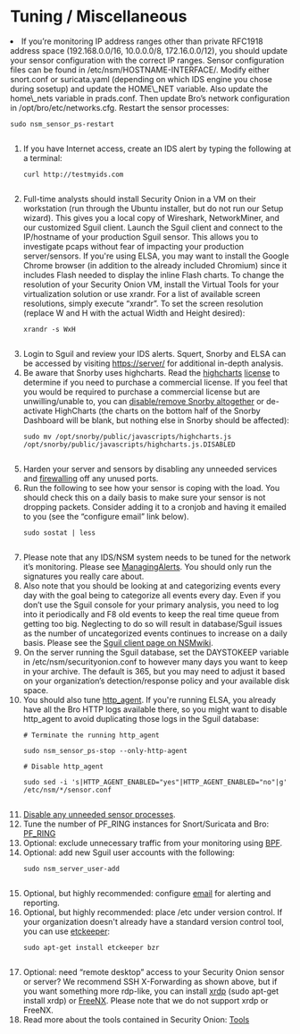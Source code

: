 # Tuning / Miscellaneous #
<li>If you’re monitoring IP address ranges other than private RFC1918 address space (192.168.0.0/16, 10.0.0.0/8, 172.16.0.0/12), you should update your sensor configuration with the correct IP ranges. Sensor configuration files can be found in /etc/nsm/HOSTNAME-INTERFACE/. Modify either snort.conf or suricata.yaml (depending on which IDS engine you chose during sosetup) and update the HOME\_NET variable. Also update the home\_nets variable in prads.conf. Then update Bro’s network configuration in /opt/bro/etc/networks.cfg.  Restart the sensor processes:<br>
<pre><code>sudo nsm_sensor_ps-restart<br>
</code></pre>
<ol></li>
<li>If you have Internet access, create an IDS alert by typing the following at a terminal:<br>
<pre><code>curl http://testmyids.com<br>
</code></pre>
</li><li>Full-time analysts should install Security Onion in a VM on their workstation (run through the Ubuntu installer, but do not run our Setup wizard). This gives you a local copy of Wireshark, NetworkMiner, and our customized Sguil client.  Launch the Sguil client and connect to the IP/hostname of your production Sguil sensor. This allows you to investigate pcaps without fear of impacting your production server/sensors. If you're using ELSA, you may want to install the Google Chrome browser (in addition to the already included Chromium) since it includes Flash needed to display the inline Flash charts.  To change the resolution of your Security Onion VM, install the Virtual Tools for your virtualization solution or use xrandr. For a list of available screen resolutions, simply execute “xrandr”. To set the screen resolution (replace W and H with the actual Width and Height desired):<br>
<pre><code>xrandr -s WxH<br>
</code></pre>
</li><li>Login to Sguil and review your IDS alerts. Squert, Snorby and ELSA can be accessed by visiting <a href='https://server/'>https://server/</a> for additional in-depth analysis.<br>
</li><li>Be aware that Snorby uses highcharts. Read the <a href='http://shop.highsoft.com/highcharts.html'>highcharts</a> <a href='http://shop.highsoft.com/faq/non-commercial#what-is-non-commercial'>license</a> to determine if you need to purchase a commercial license.  If you feel that you would be required to purchase a commercial license but are unwilling/unable to, you can <a href='http://code.google.com/p/security-onion/wiki/FAQ#How_do_I_disable_Snorby?'>disable/remove Snorby altogether</a> or de-activate HighCharts (the charts on the bottom half of the Snorby Dashboard will be blank, but nothing else in Snorby should be affected):<br>
<pre><code>sudo mv /opt/snorby/public/javascripts/highcharts.js /opt/snorby/public/javascripts/highcharts.js.DISABLED<br>
</code></pre>
</li><li>Harden your server and sensors by disabling any unneeded services and <a href='http://code.google.com/p/security-onion/wiki/Firewall'>firewalling</a> off any unused ports.<br>
</li><li>Run the following to see how your sensor is coping with the load. You should check this on a daily basis to make sure your sensor is not dropping packets. Consider adding it to a cronjob and having it emailed to you (see the “configure email” link below).<br>
<pre><code>sudo sostat | less<br>
</code></pre>
</li><li>Please note that any IDS/NSM system needs to be tuned for the network it’s monitoring. Please see <a href='http://code.google.com/p/security-onion/wiki/ManagingAlerts'>ManagingAlerts</a>. You should only run the signatures you really care about.<br>
</li><li>Also note that you should be looking at and categorizing events every day with the goal being to categorize all events every day. Even if you don’t use the Sguil console for your primary analysis, you need to log into it periodically and F8 old events to keep the real time queue from getting too big. Neglecting to do so will result in database/Sguil issues as the number of uncategorized events continues to increase on a daily basis. Please see the <a href='http://nsmwiki.org/Sguil_Client'>Sguil client page on NSMwiki</a>.<br>
</li><li>On the server running the Sguil database, set the DAYSTOKEEP variable in /etc/nsm/securityonion.conf to however many days you want to keep in your archive. The default is 365, but you may need to adjust it based on your organization’s detection/response policy and your available disk space.<br>
</li><li>You should also tune <a href='http://code.google.com/p/security-onion/wiki/http_agent'>http_agent</a>.  If you're running ELSA, you already have all the Bro HTTP logs available there, so you might want to disable http_agent to avoid duplicating those logs in the Sguil database:<br>
<pre><code># Terminate the running http_agent<br>
sudo nsm_sensor_ps-stop --only-http-agent<br>
# Disable http_agent<br>
sudo sed -i 's|HTTP_AGENT_ENABLED="yes"|HTTP_AGENT_ENABLED="no"|g' /etc/nsm/*/sensor.conf<br>
</code></pre>
</li><li><a href='DisablingProcesses.md'>Disable any unneeded sensor processes</a>.<br>
</li><li>Tune the number of PF_RING instances for Snort/Suricata and Bro: <a href='PF_RING.md'>PF_RING</a>
</li><li>Optional: exclude unnecessary traffic from your monitoring using <a href='http://code.google.com/p/security-onion/wiki/BPF'>BPF</a>.<br>
</li><li>Optional: add new Sguil user accounts with the following:<br>
<pre><code>sudo nsm_server_user-add<br>
</code></pre>
</li><li>Optional, but highly recommended: configure <a href='Email.md'>email</a> for alerting and reporting.<br>
</li><li>Optional, but highly recommended: place /etc under version control.  If your organization doesn't already have a standard version control tool, you can use <a href='https://help.ubuntu.com/12.04/serverguide/etckeeper.html'>etckeeper</a>:<br>
<pre><code>sudo apt-get install etckeeper bzr<br>
</code></pre>
</li><li>Optional: need “remote desktop” access to your Security Onion sensor or server?  We recommend SSH X-Forwarding as shown above, but if you want something more rdp-like, you can install <a href='http://www.xrdp.org/'>xrdp</a> (sudo apt-get install xrdp) or <a href='http://code.google.com/p/security-onion/wiki/FreeNX'>FreeNX</a>.  Please note that we do not support xrdp or FreeNX.<br>
</li><li>Read more about the tools contained in Security Onion: <a href='http://code.google.com/p/security-onion/wiki/Tools'>Tools</a>